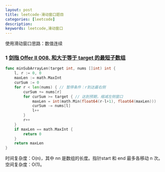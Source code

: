 ```yaml
---
layout: post
title: leetcode-滑动窗口题目
categories: [leetcode]
description: 
keywords: leetcode,滑动窗口
---
```


使用滑动窗口思路：数值连续

### 1 [剑指 Offer II 008. 和大于等于 target 的最短子数组](https://leetcode-cn.com/problems/2VG8Kg/)

``` go
func minSubArrayLen(target int, nums []int) int {
	l, r := 0, 0
	maxLen := math.MaxInt
	curSum := 0
	for r < len(nums) { // 暂停条件：r到达最右侧
		curSum += nums[r]
		for curSum >= target { // 达到预期，缩减左侧窗口
			maxLen = int(math.Min(float64(r-l+1), float64(maxLen)))
			curSum -= nums[l]
			l++
		}
		r++
	}
	if maxLen == math.MaxInt {
		return 0
	}
	return maxLen
}
```

时间复杂度：O(n)，其中 nn 是数组的长度。指针start 和 end 最多各移动 n 次。
空间复杂度：O(1)。
